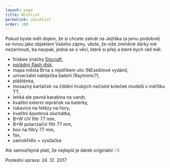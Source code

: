 ```yaml
---
layout: page
title: Wishlist
permalink: /wishlist
order: 100
---
```


Pokud byste měli dojem, že si chcete zahrát na Ježíška (a jemu podobné)
se mnou jako objektem Vašeho zájmu, vězte, že níže zmíněné dárky mě
nezarmoutí, ba naopak, jedná se o věci, které si přeji a které bych rád
měl.

 * frisbee značky [Discraft](http://www.discraft.com/),
 * [pořádný flash
   disk](https://www.tsbohemia.cz/corsair-flash-voyager-gt-usb3-0-64gb-240-100mb-s-gumovy-povrch_d193354.html),
 * mapa města Brna s rejstříkem ulic (NEsešitové vydání),
 * univerzální nabíječka baterií (Raytronic?),
 * pláštěnka,
 * mosazný kartáček na čištění hrubých nečistot koleček modelů v
   měřítku TT,
 * lehká ale pevná karabina na vandr,
 * kvalitní externí repráček na baterky,
 * rukavice na řetězy na hory,
 * kvalitní špuntová sluchátka,
 * B+W UV filtr 77 mm,
 * B+W polarizační filtr 77 mm,
 * box na filtry 77 mm,
 * fax,
 * samokřídlo + vysílačka

Ale samozřejmě platí, že nejlepší je dárek originální :-).

Poslední úprava: 24. 12. 2017
